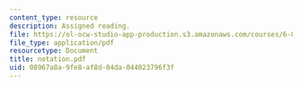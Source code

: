 ```yaml
---
content_type: resource
description: Assigned reading.
file: https://ol-ocw-studio-app-production.s3.amazonaws.com/courses/6-801-machine-vision-fall-2004/08967a8a9fe8af8d04da044023796f3f_notation.pdf
file_type: application/pdf
resourcetype: Document
title: notation.pdf
uid: 08967a8a-9fe8-af8d-04da-044023796f3f
---
```

